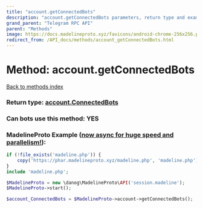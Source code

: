 ```yaml
---
title: "account.getConnectedBots"
description: "account.getConnectedBots parameters, return type and example"
grand_parent: "Telegram RPC API"
parent: "Methods"
image: https://docs.madelineproto.xyz/favicons/android-chrome-256x256.png
redirect_from: /API_docs/methods/account_getConnectedBots.html
---
```

# Method: account.getConnectedBots
[Back to methods index](index.html)





### Return type: [account.ConnectedBots](/API_docs/types/account.ConnectedBots.html)

### Can bots use this method: **YES**


### MadelineProto Example ([now async for huge speed and parallelism!](https://docs.madelineproto.xyz/docs/ASYNC.html)):


```php
if (!file_exists('madeline.php')) {
    copy('https://phar.madelineproto.xyz/madeline.php', 'madeline.php');
}
include 'madeline.php';

$MadelineProto = new \danog\MadelineProto\API('session.madeline');
$MadelineProto->start();

$account_ConnectedBots = $MadelineProto->account->getConnectedBots();
```

